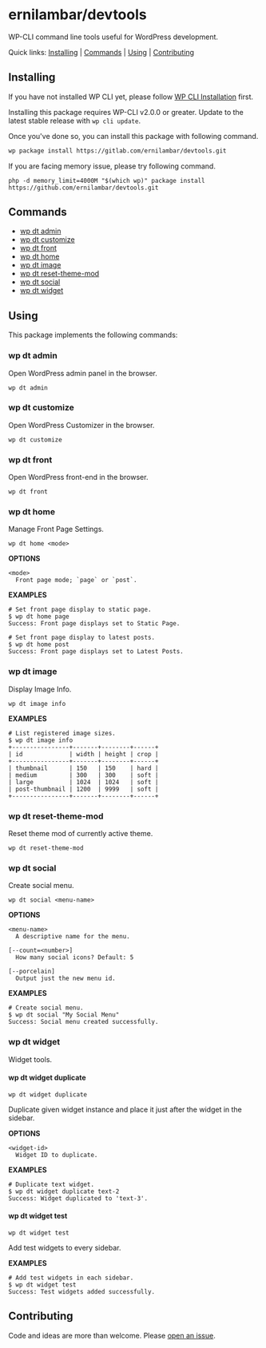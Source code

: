 # ernilambar/devtools

WP-CLI command line tools useful for WordPress development.

Quick links: [Installing](#installing) | [Commands](#commands) | [Using](#using) | [Contributing](#contributing)

## Installing

If you have not installed WP CLI yet, please follow [WP CLI Installation](https://make.wordpress.org/cli/handbook/guides/installing/) first.

Installing this package requires WP-CLI v2.0.0 or greater. Update to the latest stable release with `wp cli update`.

Once you've done so, you can install this package with following command.

```bash
wp package install https://gitlab.com/ernilambar/devtools.git
```

If you are facing memory issue, please try following command.

```
php -d memory_limit=4000M "$(which wp)" package install https://github.com/ernilambar/devtools.git
```

## Commands

* [wp dt admin](#wp-dt-admin)
* [wp dt customize](#wp-dt-customize)
* [wp dt front](#wp-dt-front)
* [wp dt home](#wp-dt-home)
* [wp dt image](#wp-dt-image)
* [wp dt reset-theme-mod](#wp-dt-reset-theme-mod)
* [wp dt social](#wp-dt-social)
* [wp dt widget](#wp-dt-widget)

## Using
This package implements the following commands:

### wp dt admin
Open WordPress admin panel in the browser.

~~~
wp dt admin
~~~

### wp dt customize
Open WordPress Customizer in the browser.

~~~
wp dt customize
~~~

### wp dt front
Open WordPress front-end in the browser.

~~~
wp dt front
~~~

### wp dt home
Manage Front Page Settings.

~~~
wp dt home <mode>
~~~

**OPTIONS**

~~~
<mode>
  Front page mode; `page` or `post`.
~~~

**EXAMPLES**

~~~
# Set front page display to static page.
$ wp dt home page
Success: Front page displays set to Static Page.

# Set front page display to latest posts.
$ wp dt home post
Success: Front page displays set to Latest Posts.
~~~

### wp dt image
Display Image Info.

~~~
wp dt image info
~~~

**EXAMPLES**

~~~
# List registered image sizes.
$ wp dt image info
+----------------+-------+--------+------+
| id             | width | height | crop |
+----------------+-------+--------+------+
| thumbnail      | 150   | 150    | hard |
| medium         | 300   | 300    | soft |
| large          | 1024  | 1024   | soft |
| post-thumbnail | 1200  | 9999   | soft |
+----------------+-------+--------+------+
~~~

### wp dt reset-theme-mod
Reset theme mod of currently active theme.

~~~
wp dt reset-theme-mod
~~~

### wp dt social
Create social menu.

~~~
wp dt social <menu-name>
~~~

**OPTIONS**

~~~
<menu-name>
  A descriptive name for the menu.

[--count=<number>]
  How many social icons? Default: 5

[--porcelain]
  Output just the new menu id.
~~~

**EXAMPLES**

~~~
# Create social menu.
$ wp dt social "My Social Menu"
Success: Social menu created successfully.
~~~

### wp dt widget
Widget tools.

#### wp dt widget duplicate

~~~
wp dt widget duplicate
~~~

Duplicate given widget instance and place it just after the widget in the sidebar.

**OPTIONS**

~~~
<widget-id>
  Widget ID to duplicate.
~~~

**EXAMPLES**

~~~
# Duplicate text widget.
$ wp dt widget duplicate text-2
Success: Widget duplicated to 'text-3'.
~~~

#### wp dt widget test

~~~
wp dt widget test
~~~

Add test widgets to every sidebar.

**EXAMPLES**

~~~
# Add test widgets in each sidebar.
$ wp dt widget test
Success: Test widgets added successfully.
~~~

## Contributing

Code and ideas are more than welcome. Please [open an issue](https://github.com/ernilambar/devtools/issues).
